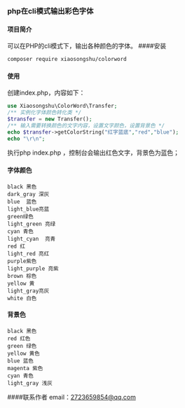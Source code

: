 ### php在cli模式输出彩色字体

#### 项目简介
可以在PHP的cli模式下，输出各种颜色的字体。
####安装
```bash 
composer require xiaosongshu/colorword
```
#### 使用
创建index.php，内容如下：
```php 
use Xiaosongshu\ColorWord\Transfer;
/** 实例化字体颜色转化类 */
$transfer = new Transfer();
/** 输入需要转换颜色的文字内容，设置文字颜色，设置背景色 */
echo $transfer->getColorString("红字蓝底","red","blue");
echo "\r\n";

```
执行php index.php ，控制台会输出红色文字，背景色为蓝色；
#### 字体颜色
```text
black 黑色
dark_gray 深灰
blue  蓝色
light_blue亮蓝
green绿色
light_green 亮绿
cyan 青色
light_cyan  亮青
red 红
light_red 亮红
purple紫色
light_purple 亮紫
brown 棕色
yellow 黄
light_gray亮灰
white 白色
```
#### 背景色
```text
black 黑色
red 红色
green 绿色
yellow 黄色
blue 蓝色
magenta 紫色
cyan 青色
light_gray 浅灰
```
####联系作者
email：2723659854@qq.com

